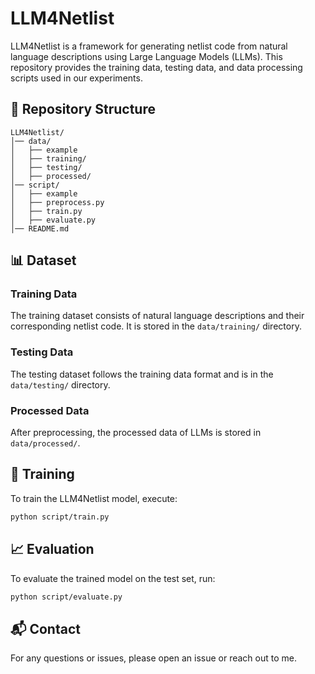 # LLM4Netlist

LLM4Netlist is a framework for generating netlist code from natural language descriptions using Large Language Models (LLMs). 
This repository provides the training data, testing data, and data processing scripts used in our experiments.

## 📂 Repository Structure
```
LLM4Netlist/
│── data/
│   ├── example
│   ├── training/
│   ├── testing/
│   ├── processed/
│── script/
│   ├── example
│   ├── preprocess.py
│   ├── train.py
│   ├── evaluate.py
│── README.md
```

## 📊 Dataset
### Training Data
The training dataset consists of natural language descriptions and their corresponding netlist code. It is stored in the `data/training/` directory.

### Testing Data
The testing dataset follows the training data format and is in the `data/testing/` directory.

### Processed Data
After preprocessing, the processed data of LLMs is stored in `data/processed/`.

<!-- ## 🔧 Data Processing
To preprocess the dataset, run the following script:
```bash
python script/preprocess.py 
```
Similarly, for the test set:
```bash
python script/preprocess.py
``` -->

## 🚀 Training
To train the LLM4Netlist model, execute:
```bash
python script/train.py 
```

## 📈 Evaluation
To evaluate the trained model on the test set, run:
```bash
python script/evaluate.py 
```

## 📬 Contact
For any questions or issues, please open an issue or reach out to me.
